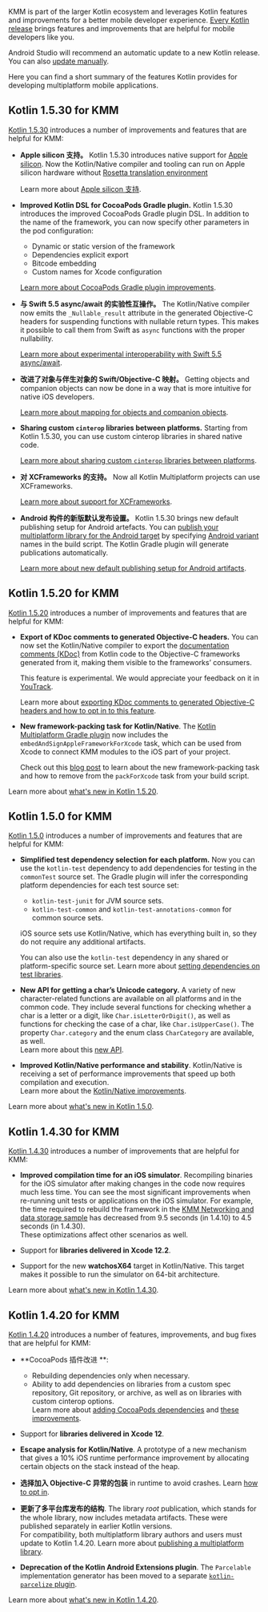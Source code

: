 [//]: # (title: Kotlin 用于 KMM 的新特性)

KMM is part of the larger Kotlin ecosystem and leverages Kotlin features and improvements for a better mobile developer experience. 
[Every Kotlin release](releases.md#版本发布详情) brings features and improvements that are helpful for mobile developers like you. 

Android Studio will recommend an automatic update to a new Kotlin release. You can also [update manually](releases.md#更新到新版本).

Here you can find a short summary of the features Kotlin provides for developing multiplatform mobile applications.

## Kotlin 1.5.30 for KMM

[Kotlin 1.5.30](whatsnew1530.md) introduces a number of improvements and features that are helpful for KMM:

* **Apple silicon 支持。**
  Kotlin 1.5.30 introduces native support for [Apple silicon](https://support.apple.com/en-us/HT211814).
  Now the Kotlin/Native compiler and tooling can run on Apple silicon hardware without [Rosetta translation environment](https://developer.apple.com/documentation/apple-silicon/about-the-rosetta-translation-environment)

  Learn more about [Apple silicon 支持](whatsnew1530.md#apple-silicon-支持).

* **Improved Kotlin DSL for CocoaPods Gradle plugin.** Kotlin 1.5.30 introduces the improved CocoaPods Gradle plugin DSL.
  In addition to the name of the framework, you can now specify other parameters in the pod configuration: 
  * Dynamic or static version of the framework
  * Dependencies explicit export
  * Bitcode embedding
  * Custom names for Xcode configuration

  [Learn more about CocoaPods Gradle plugin improvements](whatsnew1530.md#改进了用于-cocoapods-gradle-插件的-kotlin-dsl).

* **与 Swift 5.5 async/await 的实验性互操作。**
  The Kotlin/Native compiler now emits the `_Nullable_result` attribute in the generated Objective-C headers for suspending functions with nullable return types. This makes it possible to call them from Swift as `async` functions with the proper nullability.

  [Learn more about experimental interoperability with Swift 5.5 async/await](whatsnew1530.md#与-swift-5-5-async-await-的实验性互操作).

* **改进了对象与伴生对象的 Swift/Objective-C 映射。**
  Getting objects and companion objects can now be done in a way that is more intuitive for native iOS developers.

  [Learn more about mapping for objects and companion objects](whatsnew1530.md#改进了对象与伴生对象的-swift-objective-c-映射).

* **Sharing custom `cinterop` libraries between platforms.**
  Starting from Kotlin 1.5.30, you can use custom cinterop libraries in shared native code.

  [Learn more about sharing custom `cinterop` libraries between platforms](whatsnew1530.md#能在共享的原生代码中使用自定义-cinterop-库).

* **对 XCFrameworks 的支持。**
  Now all Kotlin Multiplatform projects can use XCFrameworks.

  [Learn more about support for XCFrameworks](mpp-build-native-binaries.md#build-xcframeworks).

* **Android 构件的新版默认发布设置。**
  Kotlin 1.5.30 brings new default publishing setup for Android artefacts. You can [publish your multiplatform library for the Android target](mpp-publish-lib.md#发布-android-库) by specifying [Android variant](https://developer.android.com/studio/build/build-variants) names in the build script.
  The Kotlin Gradle plugin will generate publications automatically.

  [Learn more about new default publishing setup for Android artifacts](whatsnew1530.md#android-构件的新版默认发布设置).

## Kotlin 1.5.20 for KMM

[Kotlin 1.5.20](https://kotlinlang.org/docs/whatsnew1520.html) introduces a number of improvements and features that are helpful for KMM:

* **Export of KDoc comments to generated Objective-C headers.**
  You can now set the Kotlin/Native compiler to export the [documentation comments (KDoc)](kotlin-doc.md) from Kotlin code
  to the Objective-C frameworks generated from it, making them visible to the frameworks’ consumers.

  This feature is experimental. We would appreciate your feedback on it in [YouTrack](https://youtrack.jetbrains.com/issue/KT-38600).

  Learn more about [exporting KDoc comments to generated Objective-C headers and how to opt in to this feature](whatsnew1520.md#将-kdoc-注释导出到所生成的-objective-c-头文件的选择加入项 ).

* **New framework-packing task for Kotlin/Native**.
  The [Kotlin Multiplatform Gradle plugin](mpp-dsl-reference.md) now includes the `embedAndSignAppleFrameworkForXcode` task, which can be used from Xcode to connect KMM modules to the iOS part of your project.

  Check out this [blog post](https://blog.jetbrains.com/kotlin/2021/07/multiplatform-gradle-plugin-improved-for-connecting-kmm-modules/) to learn about the new framework-packing task and how to remove from the `packForXcode` task from your build script.

Learn more about [what's new in Kotlin 1.5.20](whatsnew1520.md).

## Kotlin 1.5.0 for KMM

[Kotlin 1.5.0](whatsnew15.md) introduces a number of improvements and features that are helpful for KMM:

* **Simplified test dependency selection for each platform.**
  Now you can use the `kotlin-test` dependency to add dependencies for testing in the `commonTest` source set. The
  Gradle plugin will infer the corresponding platform dependencies for each test source set:
  * `kotlin-test-junit` for JVM source sets.
  * `kotlin-test-common` and `kotlin-test-annotations-common` for common source sets.

  iOS source sets use Kotlin/Native, which has everything built in, so they do not require any additional artifacts.

  You can also use the `kotlin-test` dependency in any shared or platform-specific source set.
  Learn more about [setting dependencies on test libraries](gradle.md#set-dependencies-on-test-libraries).

* **New API for getting a char’s Unicode category.** A variety of new character-related functions are available on all platforms and in the common code. They include several functions for checking whether a char is a letter or a digit, like `Char.isLetterOrDigit()`, as well as
  functions for checking the case of a char, like  `Char.isUpperCase()`. The property `Char.category` and the enum class `CharCategory` are available, as well.  
  Learn more about this [new API](whatsnew15.md#用于获取字符类别的新版-api-现已对多平台代码可用).

* **Improved Kotlin/Native performance and stability**. Kotlin/Native is receiving a set of performance improvements that speed up
  both compilation and execution.  
  Learn more about the [Kotlin/Native improvements](whatsnew15.md#kotlin-native).

Learn more about [what's new in Kotlin 1.5.0](whatsnew15.md).

## Kotlin 1.4.30 for KMM

[Kotlin 1.4.30](whatsnew1430.md) introduces a number of improvements that are helpful for KMM:

* **Improved compilation time for an iOS simulator**. Recompiling binaries for the iOS simulator after making changes in the code now requires much less time.
  You can see the most significant improvements when re-running unit tests or applications on the iOS simulator.
  For example, the time required to rebuild the framework in the [KMM Networking and data storage sample](https://github.com/kotlin-hands-on/kmm-networking-and-data-storage/tree/final) has decreased from 9.5 seconds (in 1.4.10) to 4.5 seconds (in 1.4.30).  
  These optimizations affect other scenarios as well.

* Support for **libraries delivered in Xcode 12.2**.

* Support for the new **watchosX64** target in Kotlin/Native. This target makes it possible to run the simulator on 64-bit architecture.

Learn more about [what's new in Kotlin 1.4.30](whatsnew1430.md).

## Kotlin 1.4.20 for KMM

[Kotlin 1.4.20](whatsnew1420.md) introduces a number of features, improvements, and bug fixes that are helpful for KMM:

* **CocoaPods 插件改进 **:
    * Rebuilding dependencies only when necessary.
    * Ability to add dependencies on libraries from a custom spec repository, Git repository, or archive, as well as on libraries with custom cinterop options.  
      Learn more about [adding CocoaPods dependencies](kmm-add-dependencies.md#with-cocoapods) and [these improvements](whatsnew1420.md#cocoapods-插件改进 ).
     
* Support for **libraries delivered in Xcode 12**.

* **Escape analysis for Kotlin/Native**. A prototype of a new mechanism that gives a 10% iOS runtime performance improvement by allocating certain objects on the stack instead of the heap. 

* **选择加入 Objective-C 异常的包装** in runtime to avoid crashes. Learn [how to opt in](whatsnew1420.md#选择加入-objective-c-异常的包装).

* **更新了多平台库发布的结构**. The library _root_ publication, which stands for the whole library, 
now includes metadata artifacts. These were published separately in earlier Kotlin versions.  
For compatibility, both multiplatform library authors and users must update to Kotlin 1.4.20. Learn more about [publishing a multiplatform library](mpp-publish-lib.md).

* **Deprecation of the Kotlin Android Extensions plugin**. The `Parcelable` implementation generator has been moved to a separate [`kotlin-parcelize` plugin](whatsnew1420.md#parcelable-实现生成器的新插件).

Learn more about [what's new in Kotlin 1.4.20](https://kotlinlang.org/docs/whatsnew1420.html).
